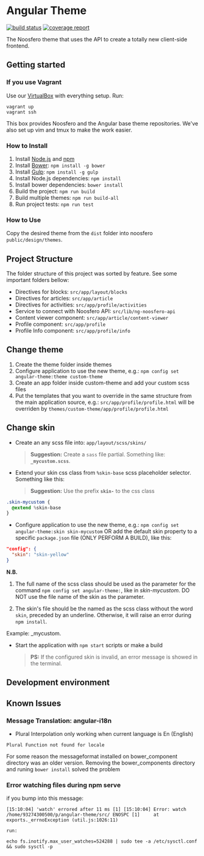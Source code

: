 # Angular Theme

[![build status](https://gitlab.com/noosfero-themes/angular-theme/badges/master/build.svg)](https://gitlab.com/noosfero-themes/angular-theme/commits/master)
[![coverage report](https://gitlab.com/noosfero-themes/angular-theme/badges/master/coverage.svg)](https://gitlab.com/noosfero-themes/angular-theme/commits/master)

The Noosfero theme that uses the API to create a totally new client-side frontend.

## Getting started

### If you use Vagrant
Use our [VirtualBox](https://atlas.hashicorp.com/paulohtfs/boxes/noosfero-dev) with everything setup.
Run:
```
vagrant up
vagrant ssh
```
This box provides Noosfero and the Angular base theme repositories.
We've also set up vim and tmux to make the work easier.

### How to Install
1. Install [Node.js](https://nodejs.org/) and [npm](https://www.npmjs.com/)
1. Install [Bower](http://bower.io/): `npm install -g bower`
1. Install [Gulp](http://gulpjs.com/): `npm install -g gulp`
1. Install Node.js dependencies: `npm install`
1. Install bower dependencies: `bower install`
1. Build the project: `npm run build`
1. Build multiple themes: `npm run build-all`
1. Run project tests: `npm run test`

### How to Use

Copy the desired theme from the `dist` folder into
noosfero `public/design/themes`.

## Project Structure
The folder structure of this project was sorted by feature.
See some important folders bellow:

- Directives for blocks: `src/app/layout/blocks`
- Directives for articles: `src/app/article`
- Directives for activities: `src/app/profile/activities`
- Service to connect with Noosfero API: `src/lib/ng-noosfero-api`
- Content viewer component: `src/app/article/content-viewer`
- Profile component: `src/app/profile`
- Profile Info component: `src/app/profile/info`


## Change theme

1. Create the theme folder inside themes
1. Configure application to use the new theme, e.g.:
`npm config set angular-theme:theme custom-theme`
1. Create an app folder inside custom-theme and add your custom scss files
1. Put the templates that you want to override in the same structure from the main application source, e.g.:
`src/app/profile/profile.html` will be overriden by `themes/custom-theme/app/profile/profile.html`

## Change skin

- Create an any scss file into: `app/layout/scss/skins/`
  > **Suggestion:** Create a `sass` file partial. Something like: **`_mycustom.scss`**.

- Extend your skin css class from `%skin-base` scss placeholder selector. Something like this:
  > **Suggestion:** Use the prefix **`skin-`** to the css class

```sass
.skin-mycustom {
  @extend %skin-base
}
```
- Configure application to use the new theme, e.g.:
`npm config set angular-theme:skin skin-mycustom`
OR add the default skin property to a specific `package.json` file (ONLY PERFORM A BUILD), like this:

```json
"config": {
  "skin": "skin-yellow"
}
```


**N.B.**

1. The full name of the scss class should be used as the parameter for the command `npm config set angular-theme:`, like in _skin-mycustom_. DO NOT use the file name of the skin as the parameter.

2. The skin's file should be the named as the scss class without the word `skin`, preceded by an underline. Otherwise, it will raise an error during `npm install`.

Example: _mycustom.


- Start the application with `npm start` scripts or make a build
  > **PS:** If the configured skin is invalid, an error message is showed in the terminal.

## Development environment

## Known Issues

### Message Translation: angular-i18n

 - Plural  Interpolation only working when current language is En (English)

 `Plural Function not found for locale`

 For some reason the messageformat installed on bower_component directory was an older version. Removing the bower_components directory
and runing `bower install` solved the problem


### Error watching files during npm serve

if you bump into this message: 

`
 [15:10:04] 'watch' errored after 11 ms
[1] [15:10:04] Error: watch /home/93274300500/p/angular-theme/src/ ENOSPC
[1]     at exports._errnoException (util.js:1026:11)
`

    run:
    
    echo fs.inotify.max_user_watches=524288 | sudo tee -a /etc/sysctl.conf && sudo sysctl -p